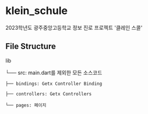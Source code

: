 # klein_schule

2023학년도 광주중앙고등학교 정보 진로 프로젝트 '클레인 스콜'

## File Structure

lib

└── src: main.dart를 제외한 모든 소스코드

    ├── bindings: Getx Controller Binding

    ├── controllers: Getx Controllers

    └── pages: 페이지
